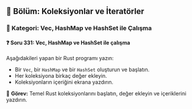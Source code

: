 ## 📘 Bölüm: Koleksiyonlar ve İteratörler  
### 🔹 Kategori: Vec, HashMap ve HashSet ile Çalışma  
#### ❓ Soru 331: Vec, HashMap ve HashSet ile çalışma

Aşağıdakileri yapan bir Rust programı yazın:

- Bir `Vec`, bir `HashMap` ve bir `HashSet` oluşturun ve başlatın.
- Her koleksiyona birkaç değer ekleyin.
- Koleksiyonların içeriğini ekrana yazdırın.

🔧 **Görev:** Temel Rust koleksiyonlarını başlatın, değer ekleyin ve içeriklerini yazdırın.
